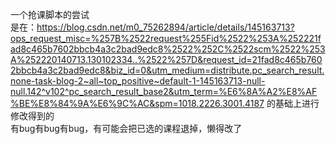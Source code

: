 一个抢课脚本的尝试  
是在：https://blog.csdn.net/m0_75262894/article/details/145163713?ops_request_misc=%257B%2522request%255Fid%2522%253A%252221fad8c465b7602bbcb4a3c2bad9edc8%2522%252C%2522scm%2522%253A%252220140713.130102334..%2522%257D&request_id=21fad8c465b7602bbcb4a3c2bad9edc8&biz_id=0&utm_medium=distribute.pc_search_result.none-task-blog-2~all~top_positive~default-1-145163713-null-null.142^v102^pc_search_result_base2&utm_term=%E6%8A%A2%E8%AF%BE%E8%84%9A%E6%9C%AC&spm=1018.2226.3001.4187 的基础上进行修改得到的  
有bug有bug有bug，有可能会把已选的课程退掉，懒得改了

